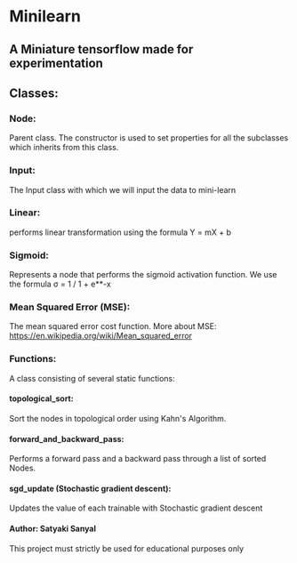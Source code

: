 # Minilearn
## A Miniature tensorflow made for experimentation
## Classes:

### Node: 
Parent class. The constructor is used to set properties for all the subclasses which inherits from this class.

### Input:
The Input class with which we will input the data to mini-learn

### Linear:
performs linear transformation using the formula Y = mX + b

### Sigmoid:
Represents a node that performs the sigmoid activation function. We use the formula σ = 1 / 1 + e**-x

### Mean Squared Error (MSE):
The mean squared error cost function. More about MSE: https://en.wikipedia.org/wiki/Mean_squared_error

### Functions:
A class consisting of several static functions:
#### topological_sort:
Sort the nodes in topological order using Kahn's Algorithm.
#### forward_and_backward_pass:
Performs a forward pass and a backward pass through a list of sorted Nodes.
#### sgd_update (Stochastic gradient descent):
Updates the value of each trainable with Stochastic gradient descent

#### Author: Satyaki Sanyal
This project must strictly be used for educational purposes only
